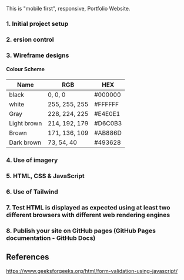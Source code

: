 This is "mobile first", responsive, Portfolio Website.

### 1. Initial project setup

### 2. ersion control

### 3. Wireframe designs

#### Colour Scheme

| Name        | RGB           | HEX     |
| ----------- | ------------- | ------- |
| black       | 0, 0, 0       | #000000 |
| white       | 255, 255, 255 | #FFFFFF |
| Gray        | 228, 224, 225 | #E4E0E1 |
| Light brown | 214, 192, 179 | #D6C0B3 |
| Brown       | 171, 136, 109 | #AB886D |
| Dark brown  | 73, 54, 40    | #493628 |

### 4. Use of imagery

### 5. HTML, CSS & JavaScript

### 6. Use of Tailwind

### 7. Test HTML is displayed as expected using at least two different browsers with different web rendering engines

### 8. Publish your site on GitHub pages (GitHub Pages documentation - GitHub Docs)

## References

https://www.geeksforgeeks.org/html/form-validation-using-javascript/
